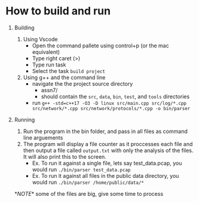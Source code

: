 # How to build and run
1. Building
    1. Using Vscode
        * Open the command pallete using control+p (or the mac equivalent)
        * Type right caret (>)
        * Type run task
        * Select the task `build project`
    2. Using g++ and the command line
        * navigate the the project source directory
            * assn7/
            * should contain the `src`, `data`, `bin`, `test`, and `tools` directories
        * run `g++ -std=c++17 -O3 -D linux src/main.cpp src/log/*.cpp src/network/*.cpp src/network/protocols/*.cpp -o bin/parser`
2. Running
    1. Run the program in the bin folder, and pass in all files as command line arguements
    2. The program will display a file counter as it proccesses each file and then output a file called `output.txt` with only the analysis of the files. It will also print this to the screen.  
        * Ex. To run it against a single file, lets say test_data.pcap, you would run `./bin/parser test_data.pcap`
        * Ex. To run it against all files in the public data directory, you would run `./bin/parser /home/public/data/*` 

    \**NOTE*\* some of the files are big, give some time to process